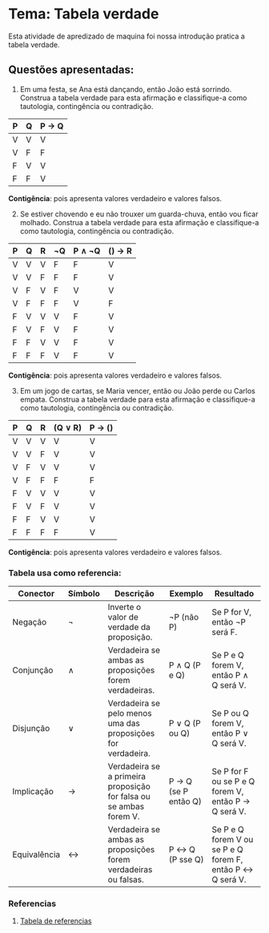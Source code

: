 # Tema: Tabela verdade

Esta atividade de apredizado de maquina foi nossa introdução pratica a tabela verdade.

## Questões apresentadas:

1. Em uma festa, se Ana está dançando, então João está sorrindo. Construa a tabela verdade para esta afirmação e classifique-a como tautologia, contingência ou contradição.

| P | Q | P → Q  |
|---|---|--------|
| V | V | V      |
| V | F | F      |
| F | V | V      |
| F | F | V      |

**Contigência**: pois apresenta valores verdadeiro e valores falsos.

2. Se estiver chovendo e eu não trouxer um guarda-chuva, então vou ficar molhado. Construa a tabela verdade para esta afirmação e classifique-a como tautologia, contingência ou contradição.

| P | Q | R | ¬Q | P ∧ ¬Q | () → R|
|---|---|---|----|--------|-------|
| V | V | V | F  | F      | V     |
| V | V | F | F  | F      | V     |
| V | F | V | F  | V      | V     |
| V | F | F | F  | V      | F     |
| F | V | V | V  | F      | V     |
| F | V | F | V  | F      | V     |
| F | F | V | V  | F      | V     |
| F | F | F | V  | F      | V     |

**Contigência**: pois apresenta valores verdadeiro e valores falsos.

3. Em um jogo de cartas, se Maria vencer, então ou João perde ou Carlos empata. Construa a tabela verdade para esta afirmação e classifique-a como tautologia, contingência ou contradição.

| P   | Q   | R   | (Q ∨ R) | P → ()    |
| --- | --- | --- | ------- | --------- |
| V   | V   | V   | V       | V         |
| V   | V   | F   | V       | V         |
| V   | F   | V   | V       | V         |
| V   | F   | F   | F       | F         |
| F   | V   | V   | V       | V         |
| F   | V   | F   | V       | V         |
| F   | F   | V   | V       | V         |
| F   | F   | F   | F       | V         |

**Contigência**: pois apresenta valores verdadeiro e valores falsos.

### Tabela usa como referencia:

| Conector    | Símbolo | Descrição                                                           | Exemplo            | Resultado                                                        |
|-------------|---------|---------------------------------------------------------------------|--------------------|------------------------------------------------------------------|
| Negação     | ¬       | Inverte o valor de verdade da proposição.                           | ¬P (não P)         | Se P for V, então ¬P será F.                                     |
| Conjunção   | ∧       | Verdadeira se ambas as proposições forem verdadeiras.               | P ∧ Q (P e Q)      | Se P e Q forem V, então P ∧ Q será V.                            |
| Disjunção   | ∨       | Verdadeira se pelo menos uma das proposições for verdadeira.        | P ∨ Q (P ou Q)     | Se P ou Q forem V, então P ∨ Q será V.                           |
| Implicação  | →       | Verdadeira se a primeira proposição for falsa ou se ambas forem V.  | P → Q (se P então Q)| Se P for F ou se P e Q forem V, então P → Q será V.             |
| Equivalência| ↔       | Verdadeira se ambas as proposições forem verdadeiras ou falsas.     | P ↔ Q (P sse Q)    | Se P e Q forem V ou se P e Q forem F, então P ↔ Q será V.        |

### Referencias

1. [Tabela de referencias](https://sponge-dryosaurus-50f.notion.site/Aula-1-Introdu-o-Intelig-ncia-Artificial-e-Tabela-Verdade-07-08-2024-eb9d71bfdbc14aec92c47637dd2bf72a)
